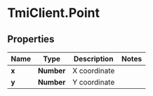 # TmiClient.Point

## Properties
Name | Type | Description | Notes
------------ | ------------- | ------------- | -------------
**x** | **Number** | X coordinate | 
**y** | **Number** | Y coordinate | 
